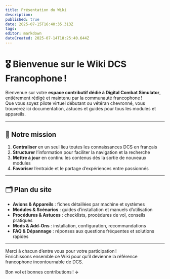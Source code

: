 ```yaml
---
title: Présentation du Wiki
description: 
published: true
date: 2025-07-15T16:40:35.313Z
tags: 
editor: markdown
dateCreated: 2025-07-14T18:25:40.644Z
---
```


# 🎖️ Bienvenue sur le Wiki DCS Francophone !

Bienvenue sur votre **espace contributif dédié à Digital Combat Simulator**, entièrement rédigé et maintenu par la communauté francophone !  
Que vous soyez pilote virtuel débutant ou vétéran chevronné, vous trouverez ici documentation, astuces et guides pour tous les modules et appareils.

---

## 🎯 Notre mission

1. **Centraliser** en un seul lieu toutes les connaissances DCS en français  
2. **Structurer** l’information pour faciliter la navigation et la recherche  
3. **Mettre à jour** en continu les contenus dès la sortie de nouveaux modules  
4. **Favoriser** l’entraide et le partage d’expériences entre passionnés

---

## 🗂️ Plan du site

- **Avions & Appareils** : fiches détaillées par machine et systèmes  
- **Modules & Scénarios** : guides d’installation et manuels d’utilisation  
- **Procédures & Astuces** : checklists, procédures de vol, conseils pratiques  
- **Mods & Add‑Ons** : installation, configuration, recommandations  
- **FAQ & Dépannage** : réponses aux questions fréquentes et solutions rapides  

---

Merci à chacun d’entre vous pour votre participation !  
Enrichissons ensemble ce Wiki pour qu’il devienne la référence francophone incontournable de DCS.  

Bon vol et bonnes contributions ! ✈️ 
